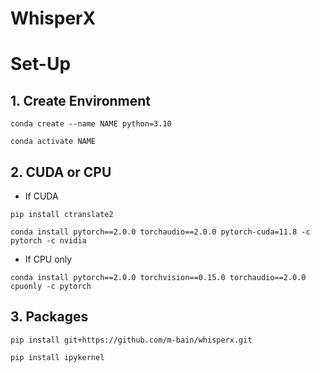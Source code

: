 # WhisperX

# Set-Up

## 1. Create Environment

`conda create --name NAME python=3.10`

`conda activate NAME`

## 2. CUDA or CPU

- If CUDA

`pip install ctranslate2`

`conda install pytorch==2.0.0 torchaudio==2.0.0 pytorch-cuda=11.8 -c pytorch -c nvidia`
- If CPU only

`conda install pytorch==2.0.0 torchvision==0.15.0 torchaudio==2.0.0 cpuonly -c pytorch`

## 3. Packages

``pip install git+https://github.com/m-bain/whisperx.git``

``pip install ipykernel ``
